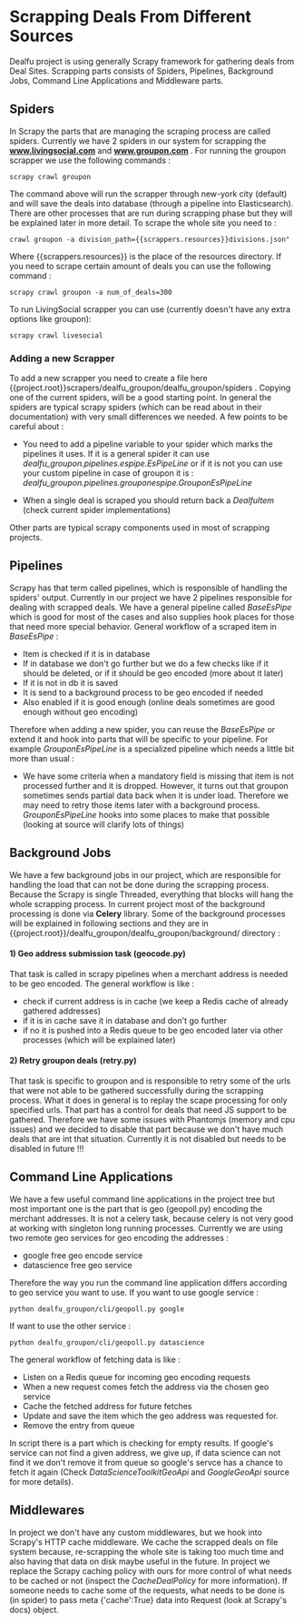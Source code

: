 Scrapping Deals From Different Sources
=======================================

Dealfu project is using generally Scrapy framework for gathering deals from Deal Sites.
Scrapping parts consists of Spiders, Pipelines, Background Jobs, Command Line Applications
and Middleware parts.


Spiders
------------

In Scrapy the parts that are managing the scraping process are called spiders. Currently we have 2
spiders in our system for scrapping the __www.livingsocial.com__ and __www.groupon.com__ . For running
the groupon scrapper we use the following commands :

	scrapy crawl groupon

The command above will run the scrapper through new-york city (default) and will save
the deals into database (through a pipeline into Elasticsearch). There are other processes
that are run during scrapping phase but they will be explained later in more detail. 
To scrape the whole site you need to :

	crawl groupon -a division_path={{scrappers.resources}}divisions.json"

Where {{scrappers.resources}} is the place of the resources directory.
If you need to scrape certain amount of deals you can use the following command :

	scrapy crawl groupon -a num_of_deals=300


To run LivingSocial scrapper you can use (currently doesn't have any extra options like groupon):

	scrapy crawl livesocial


### Adding a new Scrapper

To add a new scrapper you need to create a file here {{project.root}}scrapers/dealfu_groupon/dealfu_groupon/spiders . Copying one of the current spiders, will be a good starting point. In general the
spiders are typical scrapy spiders (which can be read about in their documentation) with very small
differences we needed. A few points to be careful about :

- You need to add a pipeline variable to your spider which marks the pipelines it uses. If it is 
a general spider it can use _dealfu_groupon.pipelines.espipe.EsPipeLine_ or if it is not you can
use your custom pipeline in case of groupon it is : _dealfu_groupon.pipelines.grouponespipe.GrouponEsPipeLine_ 

- When a single deal is scraped you should return back a _DealfuItem_ (check current spider implementations)

Other parts are typical scrapy components used in most of scrapping projects.


Pipelines 
---------------------

Scrapy has that term called pipelines, which is responsible of handling the spiders' output. Currently in our project we have 2 pipelines responsible for dealing with scrapped deals. We have a general
pipeline called _BaseEsPipe_ which is good for most of the cases and also supplies hook places
for those that need more special behavior. General workflow of a scraped item in _BaseEsPipe_ :

- Item is checked if it is in database
- If in database we don't go further but we do a few checks like if it should be deleted, or if
it should be geo encoded (more about it later)
- If it is not in db it is saved
- It is send to a background process to be geo encoded if needed
- Also enabled if it is good enough (online deals sometimes are good enough without geo encoding)

Therefore when adding a new spider, you can reuse the _BaseEsPipe_ or extend it and hook into parts
that will be specific to your pipeline. For example _GrouponEsPipeLine_ is a specialized pipeline
which needs a little bit more than usual :

- We have some criteria when a mandatory field is missing that item is not processed further and it is dropped. However, it turns out that groupon sometimes sends partial data back when it is under load. Therefore we may need to retry those items later with a background process. _GrouponEsPipeLine_ hooks
into some places to make that possible (looking at source will clarify lots of things)


Background Jobs
-----------------------

We have a few background jobs in our project, which are responsible for handling the load that can not be done during the scrapping process. Because the Scrapy is single Threaded, everything that blocks
will hang the whole scrapping process. In current project most of the background processing is done via __Celery__ library. Some of the background processes will be explained in following sections and they are in {{project.root}}/dealfu_groupon/dealfu_groupon/background/ directory :


#### 1) Geo address submission task (geocode.py)

That task is called in scrapy pipelines when a merchant address is needed to be geo encoded. The general workflow is like :

- check if current address is in cache (we keep a Redis cache of already gathered addresses)
- if it is in cache save it in database and don't go further
- if no it is pushed into a Redis queue to be geo encoded later via other processes (which will be
explained later)


#### 2) Retry groupon deals (retry.py)

That task is specific to groupon and is responsible to retry some of the urls that were not able to
be gathered successfully during the scrapping process. What it does in general is to replay the scape processing for only specified urls. That part has a control for deals that need JS support to be 
gathered. Therefore we have some issues with Phantomjs (memory and cpu issues) and we decided to disable that part because we don't have much deals that are int that situation. Currently it is not disabled but needs to be disabled in future !!!


Command Line Applications
---------------------------

We have a few useful command line applications in the project tree but most important one is the part
that is geo (geopoll.py) encoding the merchant addresses. It is not a celery task, because celery is not very good at working with singleton long running processes. Currently we are using two remote geo
services for geo encoding the addresses :

- google free geo encode service
- datascience free geo service

Therefore the way you run the command line application differs according to geo service you want to use. If you want to use google service :

	python dealfu_groupon/cli/geopoll.py google

If want to use the other service :


	python dealfu_groupon/cli/geopoll.py datascience

The general workflow of fetching data is like :

- Listen on a Redis queue for incoming geo encoding requests
- When a new request comes fetch the address via the chosen geo service
- Cache the fetched address for future fetches
- Update and save the item which the geo address was requested for.
- Remove the entry from queue

In script there is a part which is checking for empty results. If google's service can not
find a given address, we give up, if data science can not find it we don't remove it from
queue so google's servce has a chance to fetch it again (Check _DataScienceToolkitGeoApi_ and _GoogleGeoApi_ source for more details).


Middlewares
---------------------------

In project we don't have any custom middlewares, but we hook into Scrapy's HTTP cache middleware.
We cache the scrapped deals on file system because, re-scrapping the whole site is taking too much time and also having that data on disk maybe useful in the future. In project we replace the Scrapy
caching policy with ours for more control of what needs to be cached or not (inspect the _CacheDealPolicy_ for more information). If someone needs to cache some of the requests, what needs to be done is (in spider) to pass meta {'cache':True} data into Request (look at Scrapy's docs) object.






